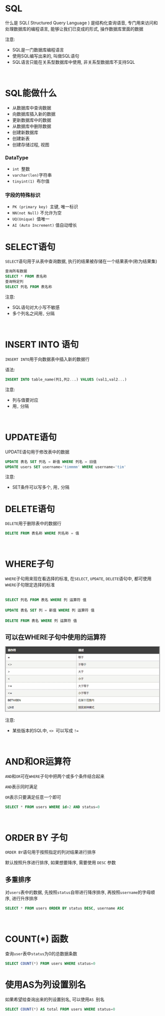 # SQL

什么是 SQL( Structured Query Language ) 是结构化查询语音, 专门用来访问和处理数据库的编程语言, 能够让我们已变成的形式, 操作数据库里面的数据

注意: 

* SQL是一门数据库编程语言
* 使用SQL编写出来的, 叫做SQL语句
* SQL语言只能在关系型数据库中使用, 非关系型数据库不支持SQL

‍

# SQL能做什么

* 从数据库中查询数据
* 向数据库插入新的数据
* 更新数据库中的数据
* 从数据库中删除数据
* 创建新数据库
* 创建新表
* 创建存储过程, 视图

### DataType

* `int ​`整数
* `varchar(len)`字符串
* `tinyint(1) ​`布尔值

### 字段的特殊标识

* `PK (primary key) ​`主键, 唯一标识
* `NN(not Null)` 不允许为空
* `UQ(Unique) ​`值唯一
* `AI (Auto Increment)` 值自动增长

# SELECT语句

`SELECT`语句用于从表中查询数据, 执行的结果被存储在一个结果表中(称为结果集)

```sql
查询所有数据
SELECT * FROM 表名称
查询特定列
SELECT 列名 FROM 表名称
```

注意: 

* SQL语句对大小写不敏感
* 多个列名之间用`,` 分隔

‍

# INSERT INTO 语句

`INSERT INTO`用于向数据表中插入新的数据行

语法: 

```sql
INSERT INTO table_name(列1,列2...) VALUES (val1,val2...)
```

注意: 

* 列与值要对应
* 用`,` 分隔

‍

# UPDATE语句

UPDATE语句用于修改表中的数据

```sql
UPDATE 表名 SET 列名 = 新值 WHERE 列名 = 旧值
UPDATE users SET username='timmmm' WHERE username='tim'
```

注意: 

* SET条件可以写多个, 用`,` 分隔

# DELETE语句

`DELETE`用于删除表中的数据行

```sql
DELETE FROM 表名称 WHERE 列名称 = 值
```

‍

# WHERE子句

`WHERE`子句用来现在看选择的标准, 在`SELECT`, `UPDATE`, `DELETE`语句中, 都可使用`WHERE`子句限定选择的标准

```sql

SELECT 列名 FROM 表名 WHERE 列 运算符 值

UPDATE 表名 SET 列 = 新值 WHERE 列 运算符 值

DELETE FROM 表名 WHERE 列 运算符 值
```

## 可以在WHERE子句中使用的运算符

![Snipaste_2022-09-05_12-10-35](assets/Snipaste_2022-09-05_12-10-35-20220905121037-fx5x39o.png)​

注意: 

* 某些版本的SQL中, `<> ​`可以写成 `!=`

‍

# AND和OR运算符

`AND`和`OR`可在`WHERE`子句中把两个或多个条件结合起来

`AND`表示同时满足

`OR`表示只要满足任意一个即可

```sql
SELECT * FROM users WHERE id>2 AND status=0
```

‍

# ORDER BY 子句

`ORDER BY`语句用于按照指定的列对结果进行排序

默认按照升序进行排序, 如果想要降序, 需要使用 `DESC` 参数

## 多重排序

对`users`表中的数据, 先按照`status`自带进行降序排序, 再按照`username`的字母顺序, 进行升序排序

```sql
SELECT * FROM users ORDER BY status DESC, username ASC
```

‍

# COUNT(*) 函数

查询`user`表中`status`为0的总数据条数

```sql
SELECT COUNT(*) FROM users WHERE status=0
```

# 使用AS为列设置别名

如果希望给查询出来的列设置别名, 可以使用`AS ​`别名

```sql
SELECT COUNT(*) AS total FROM users WHERE status=0
```
